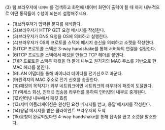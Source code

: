 (3) 웹 브라우저에 `네이버` 를 검색하고 화면에 네이버 화면이 출력이 될 때 까지 내부적으로 어떤 동작들이 수행이 되는지 설명해주세요.
- (1)브라우저가 입력된 문자를 해석한다.
- (2)브라우저가 HTTP GET 요청 메시지를 작성한다.
- (3)브라우저가 DNS 요청을 OS에 의뢰하고 실행한다.
- (4)브라우저가 OS의 프로토콜 스택에 메시지 송신을 의뢰하고 소켓을 작성한다.
- (5)TCP 프로토콜 스택은 3-way handshake를 통해 서버와의 연결을 설립한다.
- (6)TCP 프로토콜 스택에서 패킷을 만들고 TCP 헤더를 붙인다.
- (7)IP 프로토콜 스택은 패킷을 더 잘게 나누고 원격지의 MAC 주소를 기반으로 한 MAC 헤더를 붙인다.
- (8)LAN 어댑터를 통해 바이너리 데이터를 전기신호로 바꾼다.
- (9)원격지의 MAC 주소로 전기 신호를 송출한다.
- (10)패킷의 목적지가 외부 네트워크이면 네트워크의 라우터에 패킷이 도달한다.
- (11)액세스 회선, 인터넷 접송용 라우터를 통하여 인터넷의 내부로 중개된다.
- (12)인터넷 내부에서 패킷 흐름
- (13)서버 어플리케이션은 완성된 요청 메시지를 받고, 응답 메시지를 작성한다.
- (14)응답 메시지를 받은 클라이언트 브라우저의 도착
- (15)요청이 완료되었다면 4-way-handshake를 통해 접속을 끊고 소켓을 말소한다.
